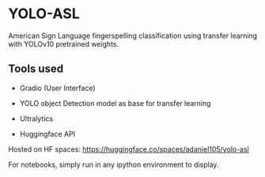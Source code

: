 # YOLO-ASL

American Sign Language fingerspelling classification using transfer learning with YOLOv10 pretrained weights.

## Tools used
- Gradio (User Interface)

- YOLO object Detection model as base for transfer learning

- Ultralytics

- Huggingface API

Hosted on HF spaces: https://huggingface.co/spaces/adaniel105/yolo-asl

For notebooks, simply run in any ipython environment to display.
